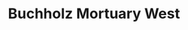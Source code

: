 ---
title: "Buchholz Mortuary West"
url: /chesterfield/buchholz-mortuary-west/
shop: funeral directors
---